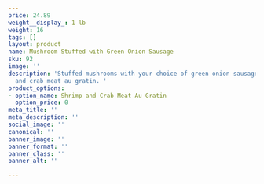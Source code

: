```yaml
---
price: 24.89
weight__display_: 1 lb
weight: 16
tags: []
layout: product
name: Mushroom Stuffed with Green Onion Sausage
sku: 92
image: ''
description: 'Stuffed mushrooms with your choice of green onion sausage or shrimp
  and crab meat au gratin. '
product_options:
- option_name: Shrimp and Crab Meat Au Gratin
  option_price: 0
meta_title: ''
meta_description: ''
social_image: ''
canonical: ''
banner_image: ''
banner_format: ''
banner_class: ''
banner_alt: ''

---
```

